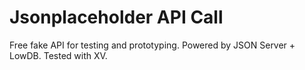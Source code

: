 # Jsonplaceholder API Call

Free fake API for testing and prototyping. Powered by JSON Server + LowDB. Tested with XV.
